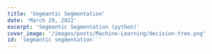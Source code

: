 ```yaml
---
title: 'Segmantic Segmentation'
date: 'March 29, 2022'
excerpt: 'Segmantic Segmentation (python)'
cover_image: '/images/posts/Machine-Learning/decision-tree.png'
id: 'segmantic segmentation``'
---
```

